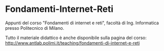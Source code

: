 # Fondamenti-Internet-Reti

Appunti del corso "Fondamenti di internet e reti", facoltà di Ing. Informatica presso Politecnico di Milano.

Tutto il materiale didattico è anche disponibile sulla pagina del corso: http://www.antlab.polimi.it/teaching/fondamenti-di-internet-e-reti
